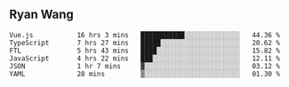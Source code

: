 ## Ryan Wang

<!--START_SECTION:waka-->

```text
Vue.js           16 hrs 3 mins   ███████████░░░░░░░░░░░░░░   44.36 %
TypeScript       7 hrs 27 mins   █████░░░░░░░░░░░░░░░░░░░░   20.62 %
FTL              5 hrs 43 mins   ████░░░░░░░░░░░░░░░░░░░░░   15.82 %
JavaScript       4 hrs 22 mins   ███░░░░░░░░░░░░░░░░░░░░░░   12.11 %
JSON             1 hr 7 mins     ▓░░░░░░░░░░░░░░░░░░░░░░░░   03.12 %
YAML             28 mins         ▒░░░░░░░░░░░░░░░░░░░░░░░░   01.30 %
```

<!--END_SECTION:waka-->
